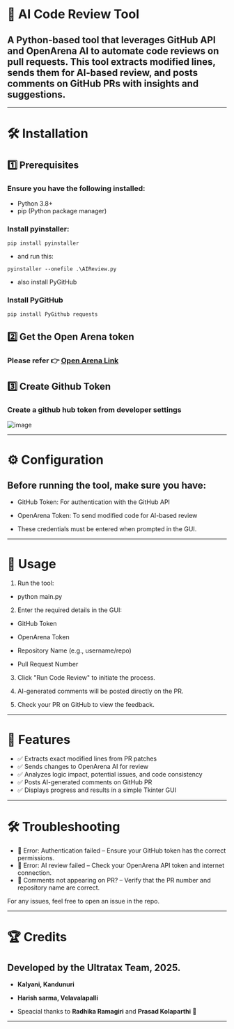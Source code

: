 # 🚀 AI Code Review Tool

## A Python-based tool that leverages GitHub API and OpenArena AI to automate code reviews on pull requests. This tool extracts modified lines, sends them for AI-based review, and posts comments on GitHub PRs with insights and suggestions.

---

# 🛠 Installation

## 1️⃣ Prerequisites

### Ensure you have the following installed:

- Python 3.8+
- pip (Python package manager)

### Install pyinstaller:

```
pip install pyinstaller
```
- and run this:
```
pyinstaller --onefile .\AIReview.py
```
- also install PyGitHub 

### Install PyGitHub 

```
pip install PyGithub requests
```

## 2️⃣ Get the Open Arena token

### Please refer 👉 [Open Arena Link](https://helix.thomsonreuters.com/static-sites/site-builds/gcs-ml_ai-platform-documentation/ai-platform/09_openarena/api_user_guide.html#step-5-locate-your-esso-token)


## 3️⃣ Create Github Token
### Create a github hub token from developer settings 

![image](https://github.com/user-attachments/assets/f7eac2cc-b91a-4cf5-b589-5654ee371283)

---

# ⚙️ Configuration

## Before running the tool, make sure you have:

- GitHub Token: For authentication with the GitHub API

- OpenArena Token: To send modified code for AI-based review

- These credentials must be entered when prompted in the GUI.

---

# 🚀 Usage

1. Run the tool:

- python main.py


2. Enter the required details in the GUI:

- GitHub Token

- OpenArena Token

- Repository Name (e.g., username/repo)

- Pull Request Number


3. Click "Run Code Review" to initiate the process.


4. AI-generated comments will be posted directly on the PR.


5. Check your PR on GitHub to view the feedback.

---

# 📌 Features

- ✅ Extracts exact modified lines from PR patches
- ✅ Sends changes to OpenArena AI for review
- ✅ Analyzes logic impact, potential issues, and code consistency
- ✅ Posts AI-generated comments on GitHub PR
- ✅ Displays progress and results in a simple Tkinter GUI


---

# 🛠 Troubleshooting

- 🔹 Error: Authentication failed – Ensure your GitHub token has the correct permissions.
- 🔹 Error: AI review failed – Check your OpenArena API token and internet connection.
- 🔹 Comments not appearing on PR? – Verify that the PR number and repository name are correct.

For any issues, feel free to open an issue in the repo.


---

# 🏆 Credits

## Developed by the Ultratax Team, 2025.
- **Kalyani, Kandunuri**
- **Harish sarma, Velavalapalli**

- Speacial thanks to **Radhika Ramagiri** and **Prasad Kolaparthi** 💖

---
